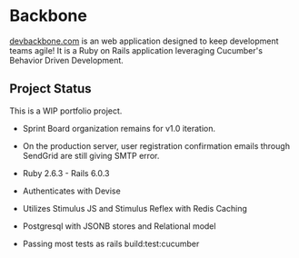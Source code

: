 # Backbone

[devbackbone.com](http://devbackbone.com) is an web application designed to keep development teams agile!
It is a Ruby on Rails application leveraging Cucumber's Behavior Driven Development.

## Project Status
This is a WIP portfolio project. 
* Sprint Board organization remains for v1.0 iteration.
* On the production server, user registration confirmation emails through SendGrid are still giving SMTP error.


* Ruby 2.6.3 - Rails 6.0.3

* Authenticates with Devise

* Utilizes Stimulus JS and Stimulus Reflex with Redis Caching

* Postgresql with JSONB stores and Relational model

* Passing most tests as rails build:test:cucumber
